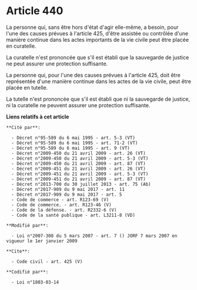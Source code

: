 # Article 440

La personne qui, sans être hors d'état d'agir elle-même, a besoin, pour l'une des causes prévues à l'article 425, d'être
assistée ou contrôlée d'une manière continue dans les actes importants de la vie civile peut être placée en curatelle. 

La curatelle n'est prononcée que s'il est établi que la sauvegarde de justice ne peut assurer une protection suffisante. 

La personne qui, pour l'une des causes prévues à l'article 425, doit être représentée d'une manière continue dans les actes
de la vie civile, peut être placée en tutelle. 

La tutelle n'est prononcée que s'il est établi que ni la sauvegarde de justice, ni la curatelle ne peuvent assurer une
protection suffisante.

**Liens relatifs à cet article**

	**Cité par**:

	  - Décret n°95-589 du 6 mai 1995 - art. 5-3 (VT)
	  - Décret n°95-589 du 6 mai 1995 - art. 71-2 (VT)
	  - Décret n°95-589 du 6 mai 1995 - art. 9 (VT)
	  - Décret n°2009-450 du 21 avril 2009 - art. 26 (VT)
	  - Décret n°2009-450 du 21 avril 2009 - art. 5-3 (VT)
	  - Décret n°2009-450 du 21 avril 2009 - art. 87 (VT)
	  - Décret n°2009-451 du 21 avril 2009 - art. 26 (VT)
	  - Décret n°2009-451 du 21 avril 2009 - art. 5-3 (VT)
	  - Décret n°2009-451 du 21 avril 2009 - art. 87 (VT)
	  - Décret n°2013-700 du 30 juillet 2013 - art. 75 (Ab)
	  - Décret n°2017-909 du 9 mai 2017 - art. 11
	  - Décret n°2017-909 du 9 mai 2017 - art. 5
	  - Code de commerce - art. R123-69 (V)
	  - Code de commerce. - art. R123-46 (V)
	  - Code de la défense. - art. R2332-6 (V)
	  - Code de la santé publique - art. L3211-8 (VD)

	**Modifié par**:

	  - Loi n°2007-308 du 5 mars 2007 - art. 7 () JORF 7 mars 2007 en vigueur le 1er janvier 2009

	**Cite**:

	  - Code civil - art. 425 (V)

	**Codifié par**:

	  - Loi n°1803-03-14
